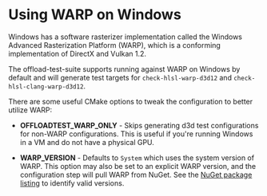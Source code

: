 # Using WARP on Windows

Windows has a software rasterizer implementation called the Windows Advanced
Rasterization Platform (WARP), which is a conforming implementation of DirectX
and Vulkan 1.2.

The offload-test-suite supports running against WARP on Windows by default and
will generate test targets for `check-hlsl-warp-d3d12` and
`check-hlsl-clang-warp-d3d12`.

There are some useful CMake options to tweak the configuration to better utilize
WARP:

* **OFFLOADTEST_WARP_ONLY** - Skips generating d3d test configurations for
  non-WARP configurations. This is useful if you're running Windows in a VM and
  do not have a physical GPU.

* **WARP_VERSION** - Defaults to `System` which uses the system version of WARP.
  This option may also be set to an explicit WARP version, and the configuration
  step will pull WARP from NuGet. See the [NuGet package
  listing](https://www.nuget.org/packages/Microsoft.Direct3D.WARP) to identify
  valid versions.
